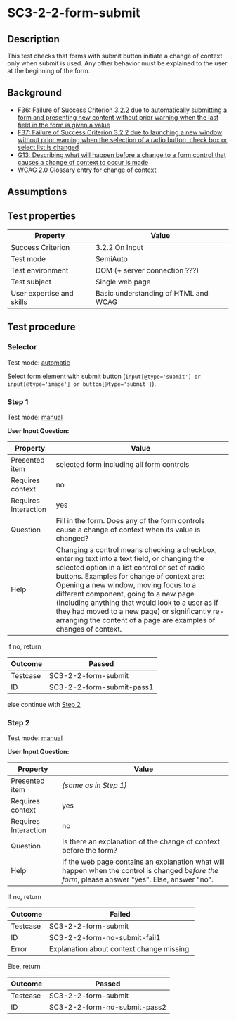 # SC3-2-2-form-submit

## Description

This test checks that forms with submit button initiate a change of context only when submit is used. Any other behavior must be explained to the user at the beginning of the form.

## Background

- [F36: Failure of Success Criterion 3.2.2 due to automatically submitting a form and presenting new content without prior warning when the last field in the form is given a value](http://www.w3.org/TR/2014/NOTE-WCAG20-TECHS-20140916/F36)
- [F37: Failure of Success Criterion 3.2.2 due to launching a new window without prior warning when the selection of a radio button, check box or select list is changed](http://www.w3.org/TR/2014/NOTE-WCAG20-TECHS-20140916/F37)
- [G13: Describing what will happen before a change to a form control that causes a change of context to occur is made](http://www.w3.org/TR/2014/NOTE-WCAG20-TECHS-20140916/G13)
- WCAG 2.0 Glossary entry for [change of context](http://www.w3.org/TR/WCAG20/#context-changedef)

## Assumptions

## Test properties

| Property          | Value
|-------------------|----
| Success Criterion | 3.2.2 On Input
| Test mode         | SemiAuto
| Test environment  | DOM (+ server connection ???)
| Test subject      | Single web page
| User expertise and skills | Basic understanding of HTML and WCAG

## Test procedure

### Selector

Test mode: [automatic][AUTO]

Select form element with submit button (`input[@type='submit'] or input[@type='image'] or button[@type='submit']`).

### Step 1

Test mode: [manual][MANUAL]

**User Input Question:**

| Property             | Value
|----------------------|---------
| Presented item       | selected form including all form controls
| Requires context     | no
| Requires Interaction | yes
| Question             | Fill in the form. Does any of the form controls cause a change of context when its value is changed?
| Help                 | Changing a control means checking a checkbox, entering text into a text field, or changing the selected option in a list control or set of radio buttons. Examples for change of context are: Opening a new window, moving focus to a different component, going to a new page (including anything that would look to a user as if they had moved to a new page) or significantly re-arranging the content of a page are examples of changes of context.

if no, return

| Outcome  | Passed
|----------|-----
| Testcase | SC3-2-2-form-submit
| ID       | SC3-2-2-form-submit-pass1

else continue with [Step 2](#step-2)

### Step 2

Test mode: [manual][MANUAL]

**User Input Question:**

| Property             | Value
|----------------------|---------
| Presented item       | *(same as in Step 1)*
| Requires context     | yes
| Requires Interaction | no
| Question             | Is there an explanation of the change of context before the form?
| Help                 | If the web page contains an explanation what will happen when the control is changed *before the form*, please answer "yes". Else, answer "no".

If no, return

| Outcome  | Failed
|----------|-----
| Testcase | SC3-2-2-form-submit
| ID       | SC3-2-2-form-no-submit-fail1
| Error    | Explanation about context change missing.

Else, return

| Outcome  | Passed
|----------|-----
| Testcase | SC3-2-2-form-submit
| ID       | SC3-2-2-form-no-submit-pass2

[AUTO]: ../pages/test-modes.html#automatic
[MANUAL]: ../pages/test-modes.html#manual